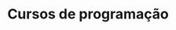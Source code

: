 ---
title: "Cursos de programação"
description: "Ensinando desenvolvimento de software de maneira acessível e inclusiva"
permalink: '/cursos/index.html'
layout: 'layouts/courses.njk'
---